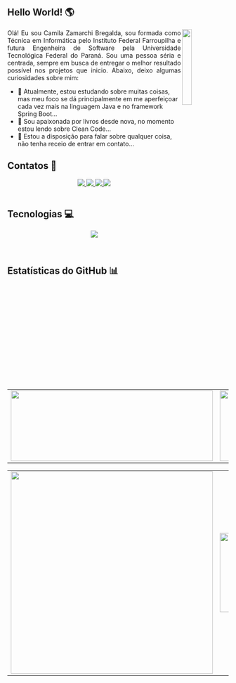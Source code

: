 <h2>Hello World! 🌎</h2>

<img src="https://i.pinimg.com/originals/1f/20/b4/1f20b41ce1db0cbcf955afa15729f841.jpg" height="21%" width="21%" align="right">

<p style="text-align: justify;">Olá! Eu sou Camila Zamarchi Bregalda, sou formada como Técnica em Informática pelo Instituto Federal Farroupilha e futura Engenheira de Software pela Universidade Tecnológica Federal do Paraná. Sou uma pessoa séria e centrada, sempre em busca de entregar o melhor resultado possível nos projetos que inicio. Abaixo, deixo algumas curiosidades sobre mim:</p>

- 🌱 Atualmente, estou estudando sobre muitas coisas, mas meu foco se dá principalmente em me aperfeiçoar cada vez mais na linguagem Java e no framework Spring Boot...
- 📖 Sou apaixonada por livros desde nova, no momento estou lendo sobre Clean Code...
- 💬 Estou a disposição para falar sobre qualquer coisa, não tenha receio de entrar em contato...

          
<h2>Contatos 📱</h2>

<div align="center">
  <a href="mailto:camilazbregalda@gmail.com" target="_blank">
    <img src="https://img.shields.io/badge/Gmail-292626?style=for-the-badge&logo=gmail&logoColor=FFF&border-width:3px&border-color:#ffffff" target="-blank">
  </a>
  
  <a href="https://www.linkedin.com/in/camila-bregalda/" target="_blank">
    <img src="https://img.shields.io/badge/LinkedIn-292626?style=for-the-badge&logo=linkedin&logoColor=white" target="-blank">
  </a>
  
  <a href="https://wa.me/5554996269116" target="_blank">
    <img src="https://img.shields.io/badge/WhatsApp-292626?style=for-the-badge&logo=whatsapp&logoColor=white" target="-blank">
  </a>

  <a href="https://www.instagram.com/cami_bregalda/">
    <img src="https://img.shields.io/badge/-Instagram-292626?style=for-the-badge&logo=Instagram&logoColor=FFF"/>
  </a>
</div><br>


<h2>Tecnologias 💻</h2>

<p align="center">
  <a href="https://skillicons.dev">
    <img src="https://skillicons.dev/icons?i=java,spring,c,bootstrap,html,css,php,godot,latex,)" />
  </a>
</p><br>


<h2>Estatísticas do GitHub 📊</h2>

<p style="text-align: center">
<a href = "https://github.com/CamiBregalda">
 
<table>
    <tr>
      <td>
        <img height="160cm" width="460cm" src="https://github-readme-stats.vercel.app/api?username=CamiBregalda&show_icons=true&theme=transparent"/>
      </td>
      <td>
            <img height="160cm" width="500cm" src="https://github-readme-stats.vercel.app/api/top-langs/?username=CamiBregalda&layout=compact&theme=transparent"/>
      </td>
    </tr>
</table>

<table>
  <tr>
    <td>
      <img width="460cm" src="https://github-profile-summary-cards.vercel.app/api/cards/profile-details?username=CamiBregalda&theme=transparent"/>
    </td>
    <td>
      <img height="180cm" width="235cm" src="https://github-profile-summary-cards.vercel.app/api/cards/productive-time?username=CamiBregalda&theme=transparent"/>
    </td>
    <td>
      <img height="180cm" width="235cm" src="https://github-profile-summary-cards.vercel.app/api/cards/repos-per-language?username=CamiBregalda&theme=transparent"/>
    </td>
  </tr>
</table>
</p>
